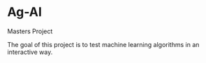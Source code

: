 # Ag-AI
Masters Project

The goal of this project is to test machine learning algorithms in an interactive way.
